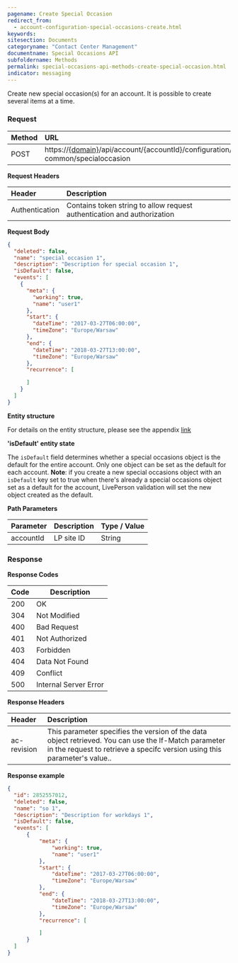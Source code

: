 ```yaml
---
pagename: Create Special Occasion
redirect_from:
  - account-configuration-special-occasions-create.html
keywords:
sitesection: Documents
categoryname: "Contact Center Management"
documentname: Special Occasions API
subfoldername: Methods
permalink: special-occasions-api-methods-create-special-occasion.html
indicator: messaging
---
```


Create new special occasion(s) for an account. It is possible to create several items at a time.

### Request

| Method | URL |
| :-------- | :------ |
| POST  | https://[{domain}](/agent-domain-domain-api.html)/api/account/{accountId}/configuration/ac-common/specialoccasion |

**Request Headers**

| Header | Description |
 |:-------- | :------------ |
| Authentication | Contains token string to allow request authentication and authorization |




**Request Body**

```json
{
  "deleted": false,
  "name": "special occasion 1",
  "description": "Description for special occasion 1",
  "isDefault": false,
  "events": [
    {
      "meta": {
        "working": true,
        "name": "user1"
      },
      "start": {
        "dateTime": "2017-03-27T06:00:00",
        "timeZone": "Europe/Warsaw"
      },
      "end": {
        "dateTime": "2018-03-27T13:00:00",
        "timeZone": "Europe/Warsaw"
      },
      "recurrence": [

      ]
    }
  ]
}
```

**Entity structure**

For details on the entity structure, please see the appendix [link](special-occasions-api-appendix.html)

**'isDefault' entity state**

The `isDefault` field determines whether a special occasions object is the default for the entire account. Only one object can be set as the default for each account. **Note**: if you create a new special occasions object with an `isDefault` key set to true when there's already a special occasions object set as a default for the account, LivePerson validation will set the new object created as the default.

**Path Parameters**

 |Parameter  |Description |  Type / Value |
 |:----------- | :------------ | :--------------- |
 |accountId | LP site ID | String  |


### Response

**Response Codes**

| Code | Description           |
|------|-----------------------|
| 200  | OK                    |
| 304  | Not Modified          |
| 400  | Bad Request           |
| 401  | Not Authorized        |
| 403  | Forbidden             |
| 404  | Data Not Found        |
| 409  | Conflict              |
| 500  | Internal Server Error |

**Response Headers**

 |Header|  Description|
 |:-------|   :-----  |
 |ac-revision|  This parameter specifies the version of the data object retrieved. You can use the If-Match parameter in the request to retrieve a specifc version using this parameter's value..|  

**Response example**

```json
{
  "id": 2852557012,
  "deleted": false,
  "name": "so 1",
  "description": "Description for workdays 1",
  "isDefault": false,
  "events": [
      {
          "meta": {
              "working": true,
              "name": "user1"
          },
          "start": {
              "dateTime": "2017-03-27T06:00:00",
              "timeZone": "Europe/Warsaw"
          },
          "end": {
              "dateTime": "2018-03-27T13:00:00",
              "timeZone": "Europe/Warsaw"
          },
          "recurrence": [

          ]
      }
  ]
}
```
